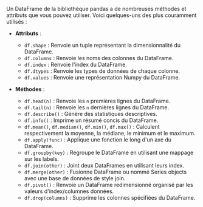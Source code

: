 Un DataFrame de la bibliothèque pandas a de nombreuses méthodes et attributs que vous pouvez utiliser. Voici quelques-uns des plus couramment utilisés :

- **Attributs** :
    - `df.shape` : Renvoie un tuple représentant la dimensionnalité du DataFrame.
    - `df.columns` : Renvoie les noms des colonnes du DataFrame.
    - `df.index` : Renvoie l'index du DataFrame.
    - `df.dtypes` : Renvoie les types de données de chaque colonne.
    - `df.values` : Renvoie une représentation Numpy du DataFrame.

- **Méthodes** :
    - `df.head(n)` : Renvoie les `n` premières lignes du DataFrame.
    - `df.tail(n)` : Renvoie les `n` dernières lignes du DataFrame.
    - `df.describe()` : Génère des statistiques descriptives.
    - `df.info()` : Imprime un résumé concis du DataFrame.
    - `df.mean()`, `df.median()`, `df.min()`, `df.max()` : Calculent respectivement la moyenne, la médiane, le minimum et le maximum.
    - `df.apply(func)` : Applique une fonction le long d'un axe du DataFrame.
    - `df.groupby(key)` : Regroupe le DataFrame en utilisant une mappage sur les labels.
    - `df.join(other)` : Joint deux DataFrames en utilisant leurs index.
    - `df.merge(other)` : Fusionne DataFrame ou nommé Series objects avec une base de données de style join.
    - `df.pivot()` : Renvoie un DataFrame redimensionné organisé par les valeurs d'index/columnes données.
    - `df.drop(columns)` : Supprime les colonnes spécifiées du DataFrame.


